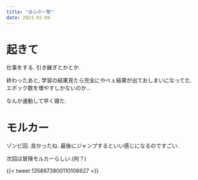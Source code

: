 ```yaml
---
title: "会心の一撃"
date: 2021-02-09
---
```


# 起きて
仕事をする. 引き継ぎとかとか.

終わったあと, 学習の結果見たら完全にやべぇ結果が出ておしまいになってた. エポック数を増やすしかないのか...

なんか運動して早く寝た.

# モルカー
ゾンビ回. 良かったね. 最後にジャンプするといい感じになるのですごい.

次回は冒険モルカーらしい.(何？)

{{< tweet 1358973900110106627 >}}